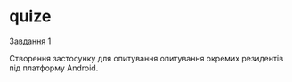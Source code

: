 # quize

Завдання 1

Створення застосунку для опитування опитування окремих резидентів під платформу Android.
